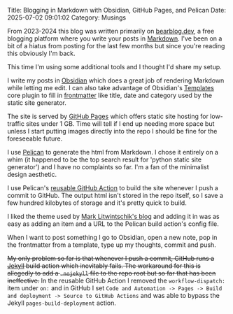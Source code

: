 Title: Blogging in Markdown with Obsidian, GitHub Pages, and Pelican
Date: 2025-07-02 09:01:02
Category: Musings

From 2023-2024 this blog was written primarily on [bearblog.dev](https://bearblog.dev), a free blogging platform where you write your posts in [Markdown](https://en.wikipedia.org/wiki/Markdown). I've been on a bit of a hiatus from posting for the last few months but since you're reading this obviously I'm back. 

This time I'm using some additional tools and I thought I'd share my setup. 

I write my posts in [Obsidian](obsidian.md) which does a great job of rendering Markdown while letting me edit. I can also take advantage of Obsidian's [Templates](https://help.obsidian.md/plugins/templates) core plugin to fill in [frontmatter](https://help.obsidian.md/properties) like title, date and category used by the static site generator. 

The site is served by [GitHub Pages](https://pages.github.com/) which offers static site hosting for low-traffic sites under 1 GB. Time will tell if I end up needing more space but unless I start putting images directly into the repo I should be fine for the foreseeable future. 

I use [Pelican](https://docs.getpelican.com/en/latest/index.html) to generate the html from Markdown. I chose it entirely on a whim (it happened to be the top search result for 'python static site generator') and I have no complaints so far. I'm a fan of the minimalist design aesthetic. 

I use Pelican's [reusable GitHub Action](https://docs.getpelican.com/en/latest/tips.html#publishing-to-github-pages-using-a-custom-github-actions-workflow) to build the site whenever I push a commit to GitHub. The output html isn't stored in the repo itself, so I save a few hundred kilobytes of storage and it's pretty quick to build. 

I liked the theme used by [Mark Litwintschik's blog](https://tech.marksblogg.com/) and adding it in was as easy as adding an item and a URL to the Pelican build action's config file. 

When I want to post something I go to Obsidian, open a new note, pop in the frontmatter from a template, type up my thoughts, commit and push.

~~My only problem so far is that whenever I push a commit, GitHub runs a [Jekyll](https://jekyllrb.com/) build action which inevitably fails. The workaround for this is allegedly to add a `.nojekyll` file to the repo root but so far that has been ineffective.~~ In the reusable GitHub Action I removed the `workflow-dispatch:` item under `on:` and in GitHub I set `Code and Automation -> Pages -> Build and deployment -> Source to GitHub Actions` and was able to bypass the Jekyll `pages-build-deployment` action.